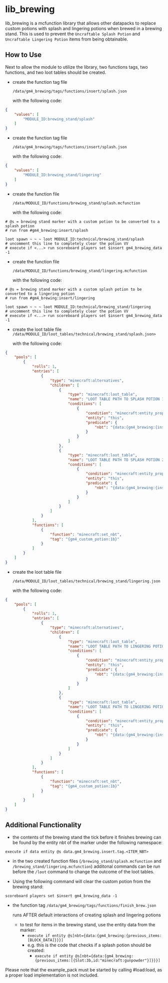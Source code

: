 # lib_brewing
lib_brewing is a mcfunction library that allows other datapacks to replace custom potions with splash and lingering potions when brewed in a brewing stand. This is used to prevent the `Uncraftable Splash Potion` and `Uncraftable Lingering Potion` items from being obtainable.

## How to Use
Next to allow the module to utilize the library, two functions tags, two functions, and two loot tables should be created.
- create the function tag file 

    `/data/gm4_brewing/tags/functions/insert/splash.json`

    with the following code:
```json
{
    "values": [
        "MODULE_ID:brewing_stand/splash"
    ]
}
```

- create the function tag file 

    `/data/gm4_brewing/tags/functions/insert/splash.json`

    with the following code:
```json
{
    "values": [
        "MODULE_ID:brewing_stand/lingering"
    ]
}
```

- create the function file 

    `/data/MODULE_ID/functions/brewing_stand/splash.mcfunction`

    with the following code:
```mcfunction
# @s = brewing stand marker with a custom potion to be converted to a splash potion
# run from #gm4_brewing:insert/splash

loot spawn ~ ~ ~ loot MODULE_ID:technical/brewing_stand/splash
# uncomment this line to completely clear the potion VV
# execute if <...> run scoreboard players set $insert gm4_brewing_data -1
```

- create the function file 

    `/data/MODULE_ID/functions/brewing_stand/lingering.mcfunction`

    with the following code:
```mcfunction
# @s = brewing stand marker with a custom splash potion to be converted to a lingering potion
# run from #gm4_brewing:insert/lingering

loot spawn ~ ~ ~ loot MODULE_ID:technical/brewing_stand/lingering
# uncomment this line to completely clear the potion VV
# execute if <...> run scoreboard players set $insert gm4_brewing_data -1
```

- create the loot table file 
    `/data/MODULE_ID/loot_tables/technical/brewing_stand/splash.json>`

    with the following code:
```json
{
    "pools": [
        {
            "rolls": 1,
            "entries": [
                {
                    "type": "minecraft:alternatives",
                    "children": [
                        {
                            "type": "minecraft:loot_table",
                            "name": "LOOT TABLE PATH TO SPLASH POTION 1",
                            "conditions": [
                                {
                                    "condition": "minecraft:entity_properties",
                                    "entity": "this",
                                    "predicate": {
                                        "nbt": "{data:{gm4_brewing:{insert:{tag:{INDICATION NBT FOR POTION 1}}}}}"
                                    }
                                }
                            ]
                        },
                        {
                            "type": "minecraft:loot_table",
                            "name": "LOOT TABLE PATH TO SPLASH POTION 2",
                            "conditions": [
                                {
                                    "condition": "minecraft:entity_properties",
                                    "entity": "this",
                                    "predicate": {
                                        "nbt": "{data:{gm4_brewing:{insert:{tag:{INDICATION NBT FOR POTION 2}}}}}"
                                    }
                                }
                            ]
                        }
                    ]
                }
            ],
            "functions": [
                {
                    "function": "minecraft:set_nbt",
                    "tag": "{gm4_custom_potion:1b}"
                }
            ]
        }
    ]
}
```

- create the loot table file 

    `/data/MODULE_ID/loot_tables/technical/brewing_stand/lingering.json`

    with the following code:
```json
{
    "pools": [
        {
            "rolls": 1,
            "entries": [
                {
                    "type": "minecraft:alternatives",
                    "children": [
                        {
                            "type": "minecraft:loot_table",
                            "name": "LOOT TABLE PATH TO LINGERING POTION 1",
                            "conditions": [
                                {
                                    "condition": "minecraft:entity_properties",
                                    "entity": "this",
                                    "predicate": {
                                        "nbt": "{data:{gm4_brewing:{insert:{tag:{INDICATION NBT FOR SPLASH POTION 1}}}}}"
                                    }
                                }
                            ]
                        },
                        {
                            "type": "minecraft:loot_table",
                            "name": "LOOT TABLE PATH TO LINGERING POTION 2",
                            "conditions": [
                                {
                                    "condition": "minecraft:entity_properties",
                                    "entity": "this",
                                    "predicate": {
                                        "nbt": "{data:{gm4_brewing:{insert:{tag:{INDICATION NBT FOR SPLASH POTION 2}}}}}"
                                    }
                                }
                            ]
                        }
                    ]
                }
            ],
            "functions": [
                {
                    "function": "minecraft:set_nbt",
                    "tag": "{gm4_custom_potion:1b}"
                }
            ]
        }
    ]
}
```

## Additional Functionality
- the contents of the brewing stand the tick before it finishes brewing can be found by the entity nbt of the marker under the following namespace:
```mcfunction
execute if data entity @s data.gm4_brewing.insert.tag.<ITEM_NBT>
```

- in the two created function files (`/brewing_stand/splash.mcfunction` and `/brewing_stand/lingering.mcfunction`) additonal commands can be run before the `/loot` command to change the outcome of the loot tables. 

- Using the following command will clear the custom potion from the brewing stand:
```mcfunction
scoreboard players set $insert gm4_brewing_data -1
```

- the function tag 
    `/data/gm4_brewing/tags/functions/finish_brew.json`
    
    runs AFTER default interactions of creating splash and lingering potions
    - to test for items in the brewing stand, use the entity data from the marker:
        - `execute if entity @s[nbt={data:{gm4_brewing:{previous_items:[BLOCK_DATA]}}}]`
        - e.g. this is the code that checks if a splash potion should be created: 
            - `execute if entity @s[nbt={data:{gm4_brewing:{previous_items:[{Slot:3b,id:"minecraft:gunpowder"}]}}}]`


Please note that the example_pack must be started by calling #load:load, as a proper load implementation is not included.
